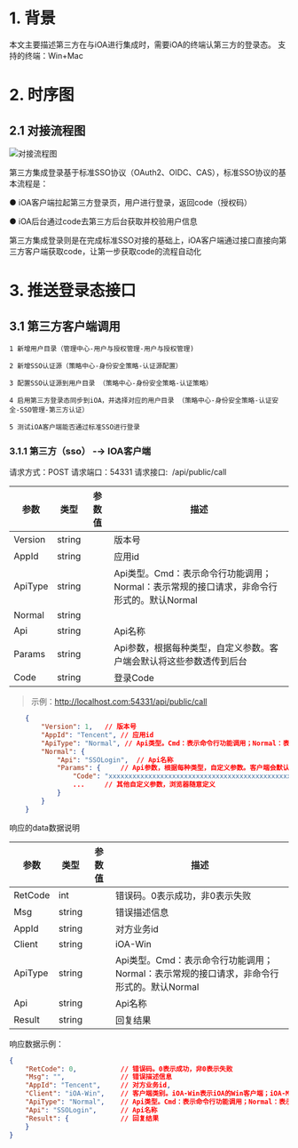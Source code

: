 # 1. 背景
本文主要描述第三方在与iOA进行集成时，需要iOA的终端认第三方的登录态。
支持的终端：Win+Mac
<br/>

# 2. 时序图
## 2.1 对接流程图
![对接流程图](https://github.com/pengfeihuu/ioa-open-doc/raw/master/resource/sso/client/第三方推送登录态.png)

第三方集成登录基于标准SSO协议（OAuth2、OIDC、CAS），标准SSO协议的基本流程是：

● iOA客户端拉起第三方登录页，用户进行登录，返回code（授权码）

● iOA后台通过code去第三方后台获取并校验用户信息

第三方集成登录则是在完成标准SSO对接的基础上，iOA客户端通过接口直接向第三方客户端获取code，让第一步获取code的流程自动化

# 3. 推送登录态接口
## 3.1 第三方客户端调用
    1 新增用户目录（管理中心-用户与授权管理-用户与授权管理)

    2 新增SSO认证源（策略中心-身份安全策略-认证源配置）

    3 配置SSO认证源到用户目录 （策略中心-身份安全策略-认证策略）

    4 启用第三方登录态同步到iOA，并选择对应的用户目录 （策略中心-身份安全策略-认证安全-SSO管理-第三方认证）

    5 测试iOA客户端能否通过标准SSO进行登录
### 3.1.1 第三方（sso） -→ IOA客户端
请求方式：POST
请求端口：54331
请求接口:  /api/public/call

|  参数   | 类型  | 参数值  | 描述  | 
|  ----  | ----  | ----  | ----  |
| Version  | string |  | 版本号 |
| AppId  | string |  | 应用id |
| ApiType  | string |  | Api类型。Cmd：表示命令行功能调用；Normal：表示常规的接口请求，非命令行形式的。默认Normal |
| Normal  | string |  |  |
| Api  | string |  | Api名称 |
| Params  | string |  | Api参数，根据每种类型，自定义参数。客户端会默认将这些参数透传到后台 |
| Code  | string |  | 登录Code |
> 示例：http://localhost.com:54331/api/public/call

```json
    {
        "Version": 1,	// 版本号
        "AppId": "Tencent",	// 应用id
        "ApiType": "Normal", // Api类型。Cmd：表示命令行功能调用；Normal：表示常规的接口请求，非命令行形式的。默认Normal
        "Normal": {
            "Api": "SSOLogin",	// Api名称
            "Params": {		// Api参数，根据每种类型，自定义参数。客户端会默认将这些参数透传到后台
                "Code": "xxxxxxxxxxxxxxxxxxxxxxxxxxxxxxxxxxxxxxxxxxxxxxxxxxxxxxxxxxxxxxxxxxxxxxxxxxxxxxxxxxxxxx",	// 登录Code
                ...		// 其他自定义参数，浏览器随意定义
            }
        }
    }
```

响应的data数据说明

|  参数   | 类型  | 参数值 | 描述  | 
|  ----  | ----  | ----  | ----  |
| RetCode  | int | | 错误码。0表示成功，非0表示失败 |
| Msg  | string | | 错误描述信息 |
| AppId  | string | | 对方业务id |
| Client  | string | | iOA-Win |
| ApiType  | string | | Api类型。Cmd：表示命令行功能调用；Normal：表示常规的接口请求，非命令行形式的。默认Normal |
| Api  | string | | Api名称 |
| Result  | string | | 回复结果 |

响应数据示例：
```json
{
	"RetCode": 0,			// 错误码。0表示成功，非0表示失败
	"Msg": "",				// 错误描述信息
	"AppId": "Tencent",		// 对方业务id,
	"Client": "iOA-Win",	// 客户端类别。iOA-Win表示iOA的Win客户端；iOA-Mac表示iOA的Mac客户端
	"ApiType": "Normal",	// Api类型。Cmd：表示命令行功能调用；Normal：表示常规的接口请求，非命令行形式的。默认Normal
	"Api": "SSOLogin",		// Api名称
	"Result": {				// 回复结果
	}
}
```


